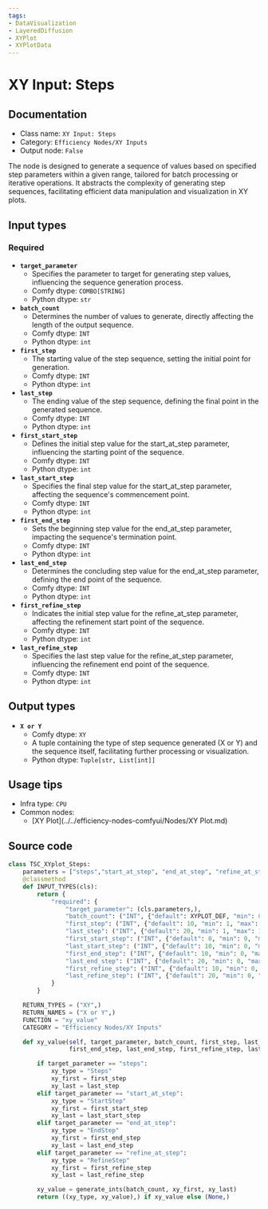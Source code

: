 ```yaml
---
tags:
- DataVisualization
- LayeredDiffusion
- XYPlot
- XYPlotData
---
```


# XY Input: Steps
## Documentation
- Class name: `XY Input: Steps`
- Category: `Efficiency Nodes/XY Inputs`
- Output node: `False`

The node is designed to generate a sequence of values based on specified step parameters within a given range, tailored for batch processing or iterative operations. It abstracts the complexity of generating step sequences, facilitating efficient data manipulation and visualization in XY plots.
## Input types
### Required
- **`target_parameter`**
    - Specifies the parameter to target for generating step values, influencing the sequence generation process.
    - Comfy dtype: `COMBO[STRING]`
    - Python dtype: `str`
- **`batch_count`**
    - Determines the number of values to generate, directly affecting the length of the output sequence.
    - Comfy dtype: `INT`
    - Python dtype: `int`
- **`first_step`**
    - The starting value of the step sequence, setting the initial point for generation.
    - Comfy dtype: `INT`
    - Python dtype: `int`
- **`last_step`**
    - The ending value of the step sequence, defining the final point in the generated sequence.
    - Comfy dtype: `INT`
    - Python dtype: `int`
- **`first_start_step`**
    - Defines the initial step value for the start_at_step parameter, influencing the starting point of the sequence.
    - Comfy dtype: `INT`
    - Python dtype: `int`
- **`last_start_step`**
    - Specifies the final step value for the start_at_step parameter, affecting the sequence's commencement point.
    - Comfy dtype: `INT`
    - Python dtype: `int`
- **`first_end_step`**
    - Sets the beginning step value for the end_at_step parameter, impacting the sequence's termination point.
    - Comfy dtype: `INT`
    - Python dtype: `int`
- **`last_end_step`**
    - Determines the concluding step value for the end_at_step parameter, defining the end point of the sequence.
    - Comfy dtype: `INT`
    - Python dtype: `int`
- **`first_refine_step`**
    - Indicates the initial step value for the refine_at_step parameter, affecting the refinement start point of the sequence.
    - Comfy dtype: `INT`
    - Python dtype: `int`
- **`last_refine_step`**
    - Specifies the last step value for the refine_at_step parameter, influencing the refinement end point of the sequence.
    - Comfy dtype: `INT`
    - Python dtype: `int`
## Output types
- **`X or Y`**
    - Comfy dtype: `XY`
    - A tuple containing the type of step sequence generated (X or Y) and the sequence itself, facilitating further processing or visualization.
    - Python dtype: `Tuple[str, List[int]]`
## Usage tips
- Infra type: `CPU`
- Common nodes:
    - [XY Plot](../../efficiency-nodes-comfyui/Nodes/XY Plot.md)



## Source code
```python
class TSC_XYplot_Steps:
    parameters = ["steps","start_at_step", "end_at_step", "refine_at_step"]
    @classmethod
    def INPUT_TYPES(cls):
        return {
            "required": {
                "target_parameter": (cls.parameters,),
                "batch_count": ("INT", {"default": XYPLOT_DEF, "min": 0, "max": XYPLOT_LIM}),
                "first_step": ("INT", {"default": 10, "min": 1, "max": 10000}),
                "last_step": ("INT", {"default": 20, "min": 1, "max": 10000}),
                "first_start_step": ("INT", {"default": 0, "min": 0, "max": 10000}),
                "last_start_step": ("INT", {"default": 10, "min": 0, "max": 10000}),
                "first_end_step": ("INT", {"default": 10, "min": 0, "max": 10000}),
                "last_end_step": ("INT", {"default": 20, "min": 0, "max": 10000}),
                "first_refine_step": ("INT", {"default": 10, "min": 0, "max": 10000}),
                "last_refine_step": ("INT", {"default": 20, "min": 0, "max": 10000}),
            }
        }

    RETURN_TYPES = ("XY",)
    RETURN_NAMES = ("X or Y",)
    FUNCTION = "xy_value"
    CATEGORY = "Efficiency Nodes/XY Inputs"

    def xy_value(self, target_parameter, batch_count, first_step, last_step, first_start_step, last_start_step,
                 first_end_step, last_end_step, first_refine_step, last_refine_step):

        if target_parameter == "steps":
            xy_type = "Steps"
            xy_first = first_step
            xy_last = last_step
        elif target_parameter == "start_at_step":
            xy_type = "StartStep"
            xy_first = first_start_step
            xy_last = last_start_step
        elif target_parameter == "end_at_step":
            xy_type = "EndStep"
            xy_first = first_end_step
            xy_last = last_end_step
        elif target_parameter == "refine_at_step":
            xy_type = "RefineStep"
            xy_first = first_refine_step
            xy_last = last_refine_step

        xy_value = generate_ints(batch_count, xy_first, xy_last)
        return ((xy_type, xy_value),) if xy_value else (None,)

```
